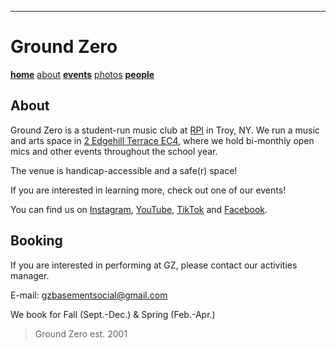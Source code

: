 ---
# Ground Zero

**[home](./index.md)** [about](./about.md) **[events](./events.md)** [photos](./photos.md) **[people](./members.md)**

## About

Ground Zero is a student-run music club at [RPI](http://rpi.edu/) in Troy, NY. We run a music and arts space in [2 Edgehill Terrace EC4](https://goo.gl/maps/TicP5Nam3wT1xrmH8), where we hold bi-monthly open mics and other events throughout the school year.

The venue is handicap-accessible and a safe(r) space!

If you are interested in learning more, check out one of our events!

You can find us on [Instagram](https://www.instagram.com/gzbasement/), [YouTube](https://www.youtube.com/user/groundzerobasement), [TikTok](https://www.tiktok.com/@gzbasementsocial) and [Facebook](https://www.facebook.com/groups/970264556341377/).

## Booking

If you are interested in performing at GZ, please contact our activities manager.

E-mail: gzbasementsocial@gmail.com

We book for Fall (Sept.-Dec.) & Spring (Feb.-Apr.)


> Ground Zero est. 2001 
